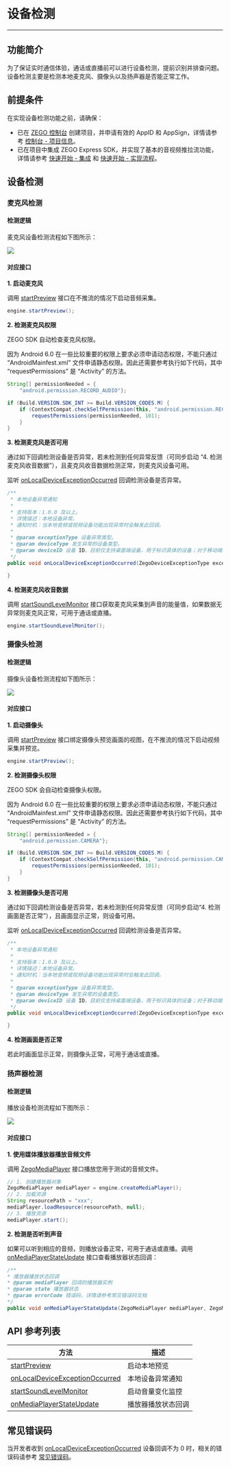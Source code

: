 # 设备检测

---

## 功能简介

为了保证实时通信体验，通话或直播前可以进行设备检测，提前识别并排查问题。设备检测主要是检测本地麦克风、摄像头以及扬声器是否能正常工作。


## 前提条件

在实现设备检测功能之前，请确保：

- 已在 [ZEGO 控制台](https://console.zego.im) 创建项目，并申请有效的 AppID 和 AppSign，详情请参考 [控制台 - 项目信息](/console/project-info)。
- 已在项目中集成 ZEGO Express SDK，并实现了基本的音视频推拉流功能，详情请参考 [快速开始 - 集成](https://doc-zh.zego.im/article/13394) 和 [快速开始 - 实现流程](https://doc-zh.zego.im/article/13395)。


## 设备检测


### 麦克风检测

#### 检测逻辑

麦克风设备检测流程如下图所示：

<Frame width="512" height="auto" caption=""><img src="https://doc-media.zego.im/sdk-doc/Pics/Common/ZegoExpressEngine/Microphone_detection.png" /></Frame>


#### 对应接口

**1. 启动麦克风**

调用 [startPreview](https://doc-zh.zego.im/article/api?doc=Express_Video_SDK_API~Java_android~class~im-zego-zegoexpress-zego-express-engine&jumpType=route#start-preview) 接口在不推流的情况下启动音频采集。

```java
engine.startPreview();
```

**2. 检测麦克风权限**

ZEGO SDK 自动检查麦克风权限。

<Warning title="注意">
<p>
因为 Android 6.0 在一些比较重要的权限上要求必须申请动态权限，不能只通过 “AndroidMainfest.xml” 文件申请静态权限。因此还需要参考执行如下代码，其中 “requestPermissions” 是 “Activity” 的方法。
</p>
</Warning>



```java
String[] permissionNeeded = {
    "android.permission.RECORD_AUDIO"};

if (Build.VERSION.SDK_INT >= Build.VERSION_CODES.M) {
    if (ContextCompat.checkSelfPermission(this, "android.permission.RECORD_AUDIO") != PackageManager.PERMISSION_GRANTED) {
        requestPermissions(permissionNeeded, 101);
    }
}
```

**3. 检测麦克风是否可用**


通过如下回调检测设备是否异常，若未检测到任何异常反馈（可同步启动 “4. 检测麦克风收音数据”），且麦克风收音数据检测正常，则麦克风设备可用。

监听 [onLocalDeviceExceptionOccurred](https://doc-zh.zego.im/article/api?doc=Express_Video_SDK_API~java_android~class~IZegoEventHandler#on-local-device-exception-occurred) 回调检测设备是否异常。


```java
/**
 * 本地设备异常通知
 *
 * 支持版本：1.0.0 及以上。
 * 详情描述：本地设备异常。
 * 通知时机：当本地音频或视频设备功能出现异常时会触发此回调。
 *
 * @param exceptionType 设备异常类型。
 * @param deviceType 发生异常的设备类型。
 * @param deviceID 设备 ID。目前仅支持桌面端设备，用于标识具体的设备；对于移动端设备，此参数将返回空字符串。
 */
public void onLocalDeviceExceptionOccurred(ZegoDeviceExceptionType exceptionType, ZegoDeviceType deviceType, String deviceID){

}
```

**4. 检测麦克风收音数据**

调用 [startSoundLevelMonitor](https://doc-zh.zego.im/article/api?doc=Express_Video_SDK_API~Java_android~class~im-zego-zegoexpress-zego-express-engine&jumpType=route#start-sound-level-monitor) 接口获取麦克风采集到声音的能量值，如果数据无异常则麦克风正常，可用于通话或直播。

```java
engine.startSoundLevelMonitor();
```


### 摄像头检测

#### 检测逻辑

摄像头设备检测流程如下图所示：

<Frame width="512" height="auto" caption=""><img src="https://doc-media.zego.im/sdk-doc/Pics/Common/ZegoExpressEngine/Camera_detection.png" /></Frame>


#### 对应接口

**1. 启动摄像头**

调用 [startPreview](https://doc-zh.zego.im/article/api?doc=Express_Video_SDK_API~Java_android~class~im-zego-zegoexpress-zego-express-engine&jumpType=route#start-preview) 接口绑定摄像头预览画面的视图，在不推流的情况下启动视频采集并预览。

```java
engine.startPreview();
```

**2. 检测摄像头权限**

ZEGO SDK 会自动检查摄像头权限。

<Warning title="注意">
<p>
因为 Android 6.0 在一些比较重要的权限上要求必须申请动态权限，不能只通过 “AndroidMainfest.xml” 文件申请静态权限。因此还需要参考执行如下代码，其中 “requestPermissions” 是 “Activity” 的方法。
</p>
</Warning>



```java
String[] permissionNeeded = {
    "android.permission.CAMERA"};

if (Build.VERSION.SDK_INT >= Build.VERSION_CODES.M) {
    if (ContextCompat.checkSelfPermission(this, "android.permission.CAMERA") != PackageManager.PERMISSION_GRANTED) {
        requestPermissions(permissionNeeded, 101);
    }
}
```

**3. 检测摄像头是否可用**


通过如下回调检测设备是否异常，若未检测到任何异常反馈（可同步启动“4. 检测画面是否正常”），且画面显示正常，则设备可用。

监听 [onLocalDeviceExceptionOccurred](https://doc-zh.zego.im/article/api?doc=Express_Video_SDK_API~java_android~class~IZegoEventHandler#on-local-device-exception-occurred) 回调检测设备是否异常。


```java
/**
 * 本地设备异常通知
 *
 * 支持版本：1.0.0 及以上。
 * 详情描述：本地设备异常。
 * 通知时机：当本地音频或视频设备功能出现异常时会触发此回调。
 *
 * @param exceptionType 设备异常类型。
 * @param deviceType 发生异常的设备类型。
 * @param deviceID 设备 ID。目前仅支持桌面端设备，用于标识具体的设备；对于移动端设备，此参数将返回空字符串。
 */
public void onLocalDeviceExceptionOccurred(ZegoDeviceExceptionType exceptionType, ZegoDeviceType deviceType, String deviceID){

}
```


**4. 检测画面是否正常**

若此时画面显示正常，则摄像头正常，可用于通话或直播。


### 扬声器检测

#### 检测逻辑

播放设备检测流程如下图所示：

<Frame width="512" height="auto" caption=""><img src="https://doc-media.zego.im/sdk-doc/Pics/Common/ZegoExpressEngine/Playback_device_detection.png" /></Frame>


#### 对应接口

**1. 使用媒体播放器播放音频文件**

调用 [ZegoMediaPlayer](https://doc-zh.zego.im/article/api?doc=Express_Video_SDK_API~Java_android~class~im-zego-zegoexpress-zego-media-player&jumpType=route) 接口播放您用于测试的音频文件。

```java
// 1. 创建播放器对象
ZegoMediaPlayer mediaPlayer = engine.createMediaPlayer();
// 2. 加载资源
String resourcePath = "xxx";
mediaPlayer.loadResource(resourcePath, null);
// 3. 播放资源
mediaPlayer.start();
```

**2. 检测是否听到声音**

如果可以听到相应的音频，则播放设备正常，可用于通话或直播。调用 [onMediaPlayerStateUpdate](https://doc-zh.zego.im/article/api?doc=Express_Video_SDK_API~Java_android~class~im-zego-zegoexpress-callback-i-zego-media-player-event-handler&jumpType=route#on-media-player-state-update) 接口查看播放器状态回调：

```java
/**
* 播放器播放状态回调
* @param mediaPlayer 回调的播放器实例
* @param state 播放器状态
* @param errorCode 错误码，详情请参考常见错误码文档
*/
public void onMediaPlayerStateUpdate(ZegoMediaPlayer mediaPlayer, ZegoMediaPlayerState state, int errorCode){}
```


## API 参考列表

| 方法 | 描述 |
|----|----|
|[startPreview](https://doc-zh.zego.im/article/api?doc=Express_Video_SDK_API~Java_android~class~im-zego-zegoexpress-zego-express-engine&jumpType=route#start-preview)|启动本地预览|
|[onLocalDeviceExceptionOccurred](https://doc-zh.zego.im/article/api?doc=Express_Video_SDK_API~java_android~class~IZegoEventHandler#on-local-device-exception-occurred)|本地设备异常通知|
|[startSoundLevelMonitor](https://doc-zh.zego.im/article/api?doc=Express_Video_SDK_API~Java_android~class~im-zego-zegoexpress-zego-express-engine&jumpType=route#start-sound-level-monitor)|启动音量变化监控|
|[onMediaPlayerStateUpdate](https://doc-zh.zego.im/article/api?doc=Express_Video_SDK_API~Java_android~class~im-zego-zegoexpress-callback-i-zego-media-player-event-handler&jumpType=route#on-media-player-state-update)|播放器播放状态回调|




## 常见错误码

当开发者收到 [onLocalDeviceExceptionOccurred](https://doc-zh.zego.im/article/api?doc=Express_Video_SDK_API~java_android~class~IZegoEventHandler#on-local-device-exception-occurred) 设备回调不为 0 时，相关的错误码请参考 [常见错误码](https://doc-zh.zego.im/article/4378#7)。
